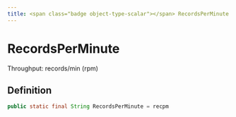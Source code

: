 ```yaml
---
title: <span class="badge object-type-scalar"></span> RecordsPerMinute
---
```

# <span class="badge object-type-scalar"></span> RecordsPerMinute

Throughput: records/min (rpm)

## Definition

```java
public static final String RecordsPerMinute = recpm
```
